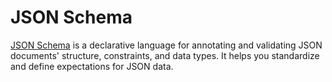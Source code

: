 # JSON Schema

[JSON Schema](https://json-schema.org/) is a declarative language for annotating and validating JSON documents' structure, constraints, and data types. It helps you standardize and define expectations for JSON data.